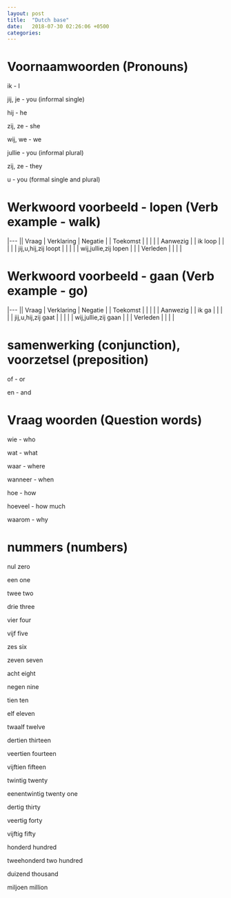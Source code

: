 ```yaml
---
layout: post
title:  "Dutch base"
date:   2018-07-30 02:26:06 +0500
categories: 
---
```


# Voornaamwoorden (Pronouns)

ik - I

jij, je - you (informal single)

hij - he

zij, ze - she

wij, we - we

jullie - you (informal plural)

zij, ze - they

u - you (formal single and plural)

# Werkwoord voorbeeld - lopen (Verb example - walk)

|---
|| Vraag | Verklaring | Negatie |
| Toekomst  |  |  |  |
| Aanwezig |  | ik loop   |    |
|          |  | jij,u,hij,zij loopt    |  |
|          |  | wij,jullie,zij lopen   |  |
| Verleden    |  |  |  |

# Werkwoord voorbeeld - gaan (Verb example - go)

|---
|| Vraag | Verklaring | Negatie |
| Toekomst  |  |  |  |
| Aanwezig |  | ik ga   |    |
|          |  | jij,u,hij,zij gaat    |  |
|          |  | wij,jullie,zij gaan   |  |
| Verleden    |  |  |  |



# samenwerking (conjunction), voorzetsel (preposition)

of - or

en - and

# Vraag woorden (Question words)

wie - who

wat - what

waar - where

wanneer - when

hoe - how

hoeveel - how much

waarom - why

# nummers (numbers)

nul 	zero

een 	one

twee 	two

drie 	three

vier 	four

vijf 	five

zes 	six

zeven 	seven

acht 	eight

negen 	nine

tien 	ten

elf 	eleven

twaalf 	twelve

dertien 	thirteen

veertien 	fourteen

vijftien 	fifteen

twintig 	twenty

eenentwintig 	twenty one

dertig 	thirty

veertig 	forty

vijftig 	fifty

honderd 	hundred

tweehonderd 	two hundred

duizend 	thousand

miljoen 	million